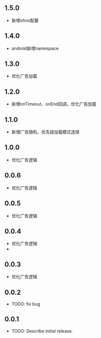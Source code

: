 ## 1.5.0
* 新增ohos配置

## 1.4.0
* android新增namespace

## 1.3.0
* 优化广告加载

## 1.2.0

* 新增onTimeout、onEnd回调，优化广告加载

## 1.1.0

* 新增广告随机、优先级加载模式选择

## 1.0.0

* 优化广告逻辑

## 0.0.6

* 优化广告逻辑

## 0.0.5

* 优化广告逻辑

## 0.0.4

* 优化广告逻辑
* 
## 0.0.3

* 优化广告逻辑

## 0.0.2

* TODO: fix bug

## 0.0.1

* TODO: Describe initial release.
